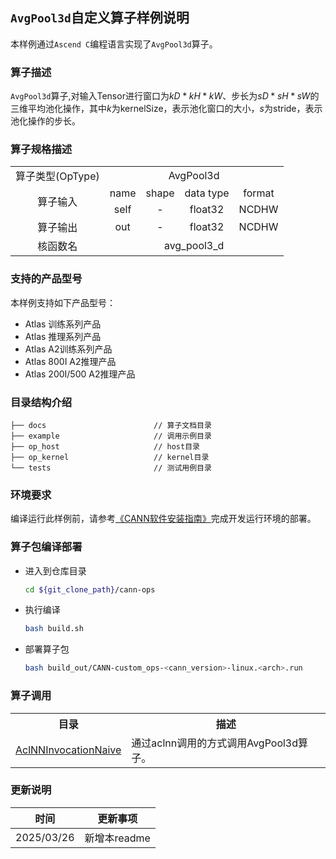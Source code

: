 ## `AvgPool3d`自定义算子样例说明 
本样例通过`Ascend C`编程语言实现了`AvgPool3d`算子。

### 算子描述
`AvgPool3d`算子,对输入Tensor进行窗口为$kD * kH * kW$、步长为$sD * sH * sW$的三维平均池化操作，其中$k$为kernelSize，表示池化窗口的大小，$s$为stride，表示池化操作的步长。

### 算子规格描述

<table>
<tr><td rowspan="1" align="center">算子类型(OpType)</td><td colspan="4" align="center">AvgPool3d</td></tr>
</tr>
<tr><td rowspan="3" align="center">算子输入</td><td align="center">name</td><td align="center">shape</td><td align="center">data type</td><td align="center">format</td></tr>
<tr><td align="center">self</td><td align="center">-</td><td align="center">float32</td><td align="center">NCDHW</td></tr>
<tr></tr>
</tr>
</tr>
<tr><td rowspan="1" align="center">算子输出</td><td align="center">out</td><td align="center">-</td><td align="center">float32</td><td align="center">NCDHW</td></tr>
</tr>
<tr><td rowspan="1" align="center">核函数名</td><td colspan="4" align="center">avg_pool3_d</td></tr>
</table>

### 支持的产品型号
本样例支持如下产品型号：
- Atlas 训练系列产品
- Atlas 推理系列产品
- Atlas A2训练系列产品
- Atlas 800I A2推理产品
- Atlas 200I/500 A2推理产品

### 目录结构介绍
```
├── docs                        // 算子文档目录
├── example                     // 调用示例目录
├── op_host                     // host目录
├── op_kernel                   // kernel目录
└── tests                       // 测试用例目录
```

### 环境要求
编译运行此样例前，请参考[《CANN软件安装指南》](https://hiascend.com/document/redirect/CannCommunityInstSoftware)完成开发运行环境的部署。

### 算子包编译部署
  - 进入到仓库目录

    ```bash
    cd ${git_clone_path}/cann-ops
    ```

  - 执行编译

    ```bash
    bash build.sh
    ```

  - 部署算子包

    ```bash
    bash build_out/CANN-custom_ops-<cann_version>-linux.<arch>.run
    ```
### 算子调用
<table>
    <th>目录</th><th>描述</th>
    <tr>
        <td><a href="./examples/AclNNInvocationNaive"> AclNNInvocationNaive</td><td>通过aclnn调用的方式调用AvgPool3d算子。</td>
    </tr>
</table>

### 更新说明
| 时间 | 更新事项 |
|----|------|
| 2025/03/26 | 新增本readme |